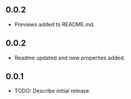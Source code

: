 
## 0.0.2
* Previews added to README.md.
## 0.0.2
* Readme updated and new properties added.
## 0.0.1

* TODO: Describe initial release.

